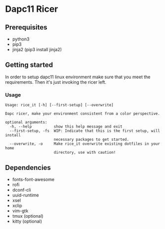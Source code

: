 # Dapc11 Ricer

## Prerequisites

- python3
- pip3
- jinja2 (pip3 install jinja2)

## Getting started

In order to setup dapc11 linux environment make sure that you meet the requirements. Then it's just invoking the ricer left.

### Usage

```
Usage: rice_it [-h] [--first-setup] [--overwrite]

Dapc ricer, make your environment consistent from a color perspective.

optional arguments:
  -h, --help          show this help message and exit
  --first-setup, -fs  WIP: Indicate that this is the first setup, will install
                      necessary packages to get started.
  --overwrite, -o     Make rice_it overwrite existing dotfiles in your home
                      directory, use with caution!
```

## Dependencies

- fonts-font-awesome
- rofi
- dconf-cli
- uuid-runtime
- xsel
- xclip
- vim-gtk
- tmux (optional)
- kitty (optional)
